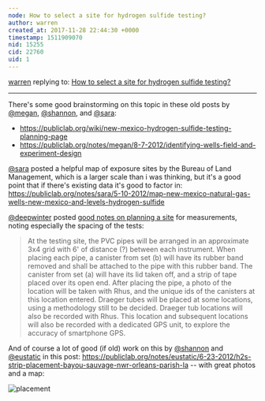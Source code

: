 ```yaml
---
node: How to select a site for hydrogen sulfide testing?
author: warren
created_at: 2017-11-28 22:44:30 +0000
timestamp: 1511909070
nid: 15255
cid: 22760
uid: 1
---
```




[warren](../profile/warren) replying to: [How to select a site for hydrogen sulfide testing?](../notes/warren/11-28-2017/how-to-select-a-site-for-hydrogen-sulfide-testing)

----
There's some good brainstorming on this topic in these old posts by [@megan](/profile/megan), [@shannon](/profile/shannon), and [@sara](/profile/sara):

* https://publiclab.org/wiki/new-mexico-hydrogen-sulfide-testing-planning-page
* https://publiclab.org/notes/megan/8-7-2012/identifying-wells-field-and-experiment-design

[@sara](/profile/sara) posted a helpful map of exposure sites by the Bureau of Land Management, which is a larger scale than i was thinking, but it's a good point that if there's existing data it's good to factor in: https://publiclab.org/notes/sara/5-10-2012/map-new-mexico-natural-gas-wells-new-mexico-and-levels-hydrogen-sulfide

[@deepwinter](/profile/deepwinter) posted [good notes on planning a site](https://publiclab.org/wiki/suggested-experiment-collapsed-salt-marsh-h2s-test-strip-study) for measurements, noting especially the spacing of the tests: 

> At the testing site, the PVC pipes will be arranged in an approximate 3x4 grid with 6' of distance (?) between each instrument. When placing each pipe, a canister from set (b) will have its rubber band removed and shall be attached to the pipe with this rubber band. The canister from set (a) will have its lid taken off, and a strip of tape placed over its open end. After placing the pipe, a photo of the location will be taken with Rhus, and the unique ids of the canisters at this location entered. Draeger tubes will be placed at some locations, using a methodology still to be decided. Draeger tub locations will also be recorded with Rhus. This location and subsequent locations will also be recorded with a dedicated GPS unit, to explore the accuracy of smartphone GPS.

And of course a lot of good (if old) work on this by [@shannon](/profile/shannon) and [@eustatic](/profile/eustatic) in this post: https://publiclab.org/notes/eustatic/6-23-2012/h2s-strip-placement-bayou-sauvage-nwr-orleans-parish-la -- with great photos and a map: 

![placement](https://publiclab.org/sites/default/files/imagecache/thumb/IMG_9658%20y.JPG)